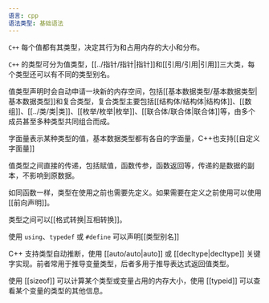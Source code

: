 ```yaml
---
语言: cpp
语法类型: 基础语法
---
```

`C++` 每个值都有其类型，决定其行为和占用内存的大小和分布。

`C++` 的类型可分为值类型，[[../指针/指针|指针]]和[[引用/引用|引用]]三大类，每个类型还可以有不同的类型别名。

值类型声明时会自动申请一块新的内存空间，包括[[基本数据类型/基本数据类型|基本数据类型]]和复合类型，复合类型主要包括[[结构体/结构体|结构体]]、[[数组]]、[[../类/类|类]]、[[枚举/枚举|枚举]]、[[联合体/联合体|联合体]]等，由多个成员甚至多种类型共同组合而成。

字面量表示某种类型的值，基本数据类型都有各自的字面量，C++也支持[[自定义字面量]]

值类型之间直接的传递，包括赋值，函数传参，函数返回等，传递的是数据的副本，不影响到原数据。

如同函数一样，类型在使用之前也需要先定义。如果需要在定义之前使用可以使用[[前向声明]]。

类型之间可以[[格式转换|互相转换]]。

使用 `using`、`typedef` 或 `#define` 可以声明[[类型别名]]

C++ 支持类型自动推断，使用 [[auto/auto|auto]] 或 [[decltype|decltype]] 关键字实现。前者常用于推导变量类型，后者多用于推导表达式返回值类型。

使用 [[sizeof]] 可以计算某个类型或变量占用的内存大小，使用 [[typeid]] 可以查看某个变量的类型的其他信息。